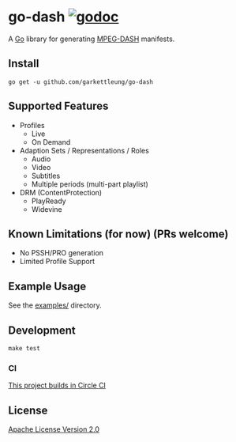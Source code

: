 # go-dash [![godoc](https://godoc.org/github.com/garkettleung/go-dash/mpd?status.svg)](http://godoc.org/github.com/garkettleung/go-dash/mpd)

A [Go](https://golang.org) library for generating [MPEG-DASH](https://en.wikipedia.org/wiki/Dynamic_Adaptive_Streaming_over_HTTP) manifests.

## Install

```
go get -u github.com/garkettleung/go-dash
```

## Supported Features

* Profiles
  * Live
  * On Demand
* Adaption Sets / Representations / Roles
  * Audio
  * Video
  * Subtitles
  * Multiple periods (multi-part playlist)
* DRM (ContentProtection)
  * PlayReady
  * Widevine

## Known Limitations (for now) (PRs welcome)

* No PSSH/PRO generation
* Limited Profile Support

## Example Usage

See the [examples/](https://github.com/garkettleung/go-dash/tree/master/examples) directory.

## Development

```
make test
```

### CI

[This project builds in Circle CI](https://circleci.com/gh/garkettleung/go-dash/)

## License

[Apache License Version 2.0](LICENSE)
